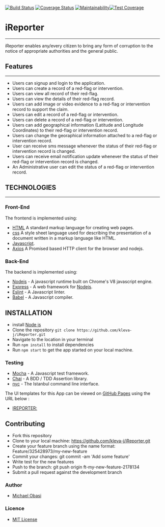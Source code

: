 [![Build Status](https://travis-ci.org/kleva-j/iReporter.svg?branch=develop)](https://travis-ci.org/kleva-j/iReporter) [![Coverage Status](https://coveralls.io/repos/github/kleva-j/iReporter/badge.svg?branch=Feature%2F%23162275644%2Fintegrate-test-coverage-reporting)](https://coveralls.io/github/kleva-j/iReporter?branch=Feature%2F%23162275644%2Fintegrate-test-coverage-reporting) [![Maintainability](https://api.codeclimate.com/v1/badges/9c8e7520be6e16b76a71/maintainability)](https://codeclimate.com/github/kleva-j/iReporter/maintainability)[![Test Coverage](https://api.codeclimate.com/v1/badges/9c8e7520be6e16b76a71/test_coverage)](https://codeclimate.com/github/kleva-j/iReporter/test_coverage)

# iReporter

___
iReporter enables any/every citizen to bring any form of corruption to the notice of appropriate authorities and the general public.

## Features

___

 - Users can signup and login to the application.
 - Users can create a record of a red-flag or intervention.
 - Users can view all record of their red-flag.
 - Users can view the details of their red-flag record.
 - Users can add image or video evidence to a red-flag or intervention record to support the claim.
 - Users can edit a record of a red-flag or intervention.
 - Users can delete a record of a red-flag or intervention.
 - Users can add geographical information (Latitude and Longitude Coordinates) to their red-flag or intervention record.
 - Users can change the georaphical information attached to a red-flag or intervention record.
 - User can receive sms message whenever the status of their red-flag or intervention record is changed.
 - Users can receive email notification update whenever the status of their red-flag or intervention record is changed.
 - An Administrative user can edit the status of a red-flag or intervention record.

## TECHNOLOGIES

---

### Front-End

The frontend is implemented using:

- [HTML](https://www.w3schools.com/Html/) A standard markup language for creating web pages.
- [css](https://www.w3schools.com/css/css_intro.asp) A style sheet language used for describing the presentation of a document written in a markup language like HTML.
- [Javascript](https://www.w3schools.com/js/default.asp).
- [Axios](https://github.com/axios/axios) A Promised based HTTP client for the browser and nodejs.

### Back-End

The backend is implemented using:

- [Nodejs](https://www.nodejs.com/en/) - A javascript runtime built on Chrome's V8 javascript engine.
- [Express](https://www.expressjs.com/) - A web framework for [Nodejs](https://www.nodejs.com/).
- [Eslint](https://www.eslint.org/) - A Javascript linter.
- [Babel](https://babeljs.io/) - A Javascript compiler.

## INSTALLATION

- install [Node js](https://nodejs.org/en/)
- Clone the repository `git clone https://github.com/kleva-j/iReporter.git` 
- Navigate to the location in your terminal
- Run `npm install` to install dependencies
- Run `npm start` to get the app started on your local machine.

### Testing

- [Mocha](https://mochajs.org/) - A Javascript test framework.
- [Chai](http://chaijs.com) - A BDD / TDD Assertion library.
- [nyc](https://github.com/istanbuljs/nyc) - The Istanbul command line interface.

The UI templates for this App can be viewed on [GitHub Pages](https://pages.github.com/) using the URL below :

- [IREPORTER:](https://kleva-j.github.io/iReporter/)

## Contributing

- Fork this repository
- Clone to your local machine: https://github.com/kleva-j/iReporter.git
- Create your feature branch using the name format: Feature/325428973/my-new-feature
- Commit your changes: git commit -am 'Add some feature'
- Write test for the new features
- Push to the branch: git push origin ft-my-new-feature-2178134
- Submit a pull request against the development branch

### Author

- [Michael Obasi](maito:kasmickleva@gmail.com)

### Licence 
- [MIT License](https://github.com/kleva-j/iReporter/blob/develop/LICENSE)